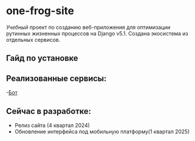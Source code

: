 # one-frog-site


 *Учебный* проект по созданию веб-приложения для оптимизации рутинных жизненных процессов на Django v5.1. Создана экосистема из отдельных сервисов.

## Гайд по установке



## Реализованные сервисы:
-[Бот][bot]


## Сейчас в разработке:
- Релиз сайта (4 квартал 2024)
- Обновление интерфейса под мобильную платформу(1 квартал 2025)


[bot]: https://github.com/NotAKes/one-frog-bot "Репозиторий Бота"
